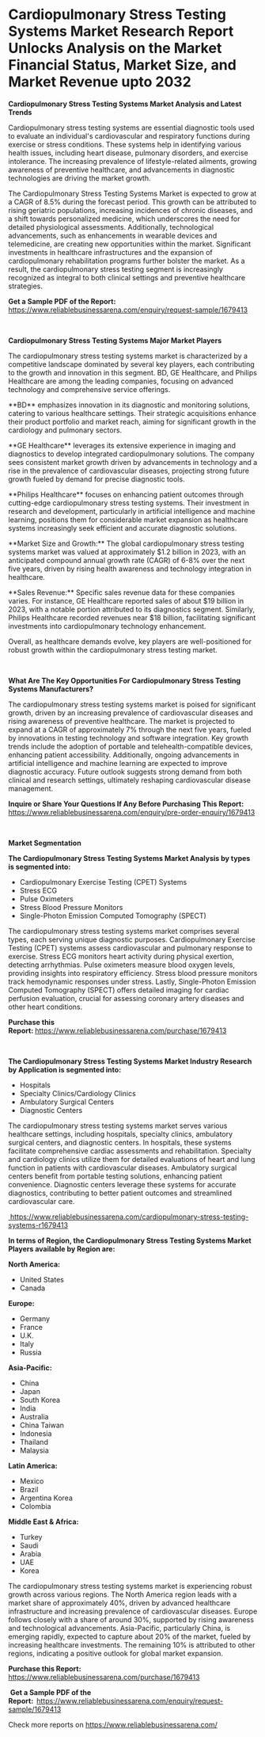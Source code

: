 <p><h1>Cardiopulmonary Stress Testing Systems Market Research Report Unlocks Analysis on the Market Financial Status, Market Size, and Market Revenue upto 2032</h1></p><p><strong>Cardiopulmonary Stress Testing Systems Market Analysis and Latest Trends</strong></p>
<p><p>Cardiopulmonary stress testing systems are essential diagnostic tools used to evaluate an individual's cardiovascular and respiratory functions during exercise or stress conditions. These systems help in identifying various health issues, including heart disease, pulmonary disorders, and exercise intolerance. The increasing prevalence of lifestyle-related ailments, growing awareness of preventive healthcare, and advancements in diagnostic technologies are driving the market growth.</p><p>The Cardiopulmonary Stress Testing Systems Market is expected to grow at a CAGR of 8.5% during the forecast period. This growth can be attributed to rising geriatric populations, increasing incidences of chronic diseases, and a shift towards personalized medicine, which underscores the need for detailed physiological assessments. Additionally, technological advancements, such as enhancements in wearable devices and telemedicine, are creating new opportunities within the market. Significant investments in healthcare infrastructures and the expansion of cardiopulmonary rehabilitation programs further bolster the market. As a result, the cardiopulmonary stress testing segment is increasingly recognized as integral to both clinical settings and preventive healthcare strategies.</p></p>
<p><strong>Get a Sample PDF of the Report:&nbsp;</strong> <a href="https://www.reliablebusinessarena.com/enquiry/request-sample/1679413?utm_campaign=2648&utm_medium=2&utm_source=Github&utm_content=ia&utm_term=04032025&utm_id=cardiopulmonary-stress-testing-systems">https://www.reliablebusinessarena.com/enquiry/request-sample/1679413</a></p>
<p>&nbsp;</p>
<p><strong>Cardiopulmonary Stress Testing Systems Major Market Players</strong></p>
<p><p>The cardiopulmonary stress testing systems market is characterized by a competitive landscape dominated by several key players, each contributing to the growth and innovation in this segment. BD, GE Healthcare, and Philips Healthcare are among the leading companies, focusing on advanced technology and comprehensive service offerings.</p><p>**BD** emphasizes innovation in its diagnostic and monitoring solutions, catering to various healthcare settings. Their strategic acquisitions enhance their product portfolio and market reach, aiming for significant growth in the cardiology and pulmonary sectors.</p><p>**GE Healthcare** leverages its extensive experience in imaging and diagnostics to develop integrated cardiopulmonary solutions. The company sees consistent market growth driven by advancements in technology and a rise in the prevalence of cardiovascular diseases, projecting strong future growth fueled by demand for precise diagnostic tools.</p><p>**Philips Healthcare** focuses on enhancing patient outcomes through cutting-edge cardiopulmonary stress testing systems. Their investment in research and development, particularly in artificial intelligence and machine learning, positions them for considerable market expansion as healthcare systems increasingly seek efficient and accurate diagnostic solutions.</p><p>**Market Size and Growth:** The global cardiopulmonary stress testing systems market was valued at approximately $1.2 billion in 2023, with an anticipated compound annual growth rate (CAGR) of 6-8% over the next five years, driven by rising health awareness and technology integration in healthcare.</p><p>**Sales Revenue:** Specific sales revenue data for these companies varies. For instance, GE Healthcare reported sales of about $19 billion in 2023, with a notable portion attributed to its diagnostics segment. Similarly, Philips Healthcare recorded revenues near $18 billion, facilitating significant investments into cardiopulmonary technology enhancement.</p><p>Overall, as healthcare demands evolve, key players are well-positioned for robust growth within the cardiopulmonary stress testing market.</p></p>
<p>&nbsp;</p>
<p><strong>What Are The Key Opportunities For Cardiopulmonary Stress Testing Systems Manufacturers?</strong></p>
<p><p>The cardiopulmonary stress testing systems market is poised for significant growth, driven by an increasing prevalence of cardiovascular diseases and rising awareness of preventive healthcare. The market is projected to expand at a CAGR of approximately 7% through the next five years, fueled by innovations in testing technology and software integration. Key growth trends include the adoption of portable and telehealth-compatible devices, enhancing patient accessibility. Additionally, ongoing advancements in artificial intelligence and machine learning are expected to improve diagnostic accuracy. Future outlook suggests strong demand from both clinical and research settings, ultimately reshaping cardiovascular disease management.</p></p>
<p><strong>Inquire or Share Your Questions If Any Before Purchasing This Report:</strong> <a href="https://www.reliablebusinessarena.com/enquiry/pre-order-enquiry/1679413?utm_campaign=2648&utm_medium=2&utm_source=Github&utm_content=ia&utm_term=04032025&utm_id=cardiopulmonary-stress-testing-systems">https://www.reliablebusinessarena.com/enquiry/pre-order-enquiry/1679413</a></p>
<p>&nbsp;</p>
<p><strong>Market Segmentation</strong></p>
<p><strong>The Cardiopulmonary Stress Testing Systems Market Analysis by types is segmented into:</strong></p>
<p><ul><li>Cardiopulmonary Exercise Testing (CPET) Systems</li><li>Stress ECG</li><li>Pulse Oximeters</li><li>Stress Blood Pressure Monitors</li><li>Single-Photon Emission Computed Tomography (SPECT)</li></ul></p>
<p><p>The cardiopulmonary stress testing systems market comprises several types, each serving unique diagnostic purposes. Cardiopulmonary Exercise Testing (CPET) systems assess cardiovascular and pulmonary response to exercise. Stress ECG monitors heart activity during physical exertion, detecting arrhythmias. Pulse oximeters measure blood oxygen levels, providing insights into respiratory efficiency. Stress blood pressure monitors track hemodynamic responses under stress. Lastly, Single-Photon Emission Computed Tomography (SPECT) offers detailed imaging for cardiac perfusion evaluation, crucial for assessing coronary artery diseases and other heart conditions.</p></p>
<p><strong>Purchase this Report:&nbsp;</strong><a href="https://www.reliablebusinessarena.com/purchase/1679413?utm_campaign=2648&utm_medium=2&utm_source=Github&utm_content=ia&utm_term=04032025&utm_id=cardiopulmonary-stress-testing-systems">https://www.reliablebusinessarena.com/purchase/1679413</a></p>
<p>&nbsp;</p>
<p><strong>The Cardiopulmonary Stress Testing Systems Market Industry Research by Application is segmented into:</strong></p>
<p><ul><li>Hospitals</li><li>Specialty Clinics/Cardiology Clinics</li><li>Ambulatory Surgical Centers</li><li>Diagnostic Centers</li></ul></p>
<p><p>The cardiopulmonary stress testing systems market serves various healthcare settings, including hospitals, specialty clinics, ambulatory surgical centers, and diagnostic centers. In hospitals, these systems facilitate comprehensive cardiac assessments and rehabilitation. Specialty and cardiology clinics utilize them for detailed evaluations of heart and lung function in patients with cardiovascular diseases. Ambulatory surgical centers benefit from portable testing solutions, enhancing patient convenience. Diagnostic centers leverage these systems for accurate diagnostics, contributing to better patient outcomes and streamlined cardiovascular care.</p></p>
<p><a href="https://www.reliablebusinessarena.com/cardiopulmonary-stress-testing-systems-r1679413?utm_campaign=2648&utm_medium=2&utm_source=Github&utm_content=ia&utm_term=04032025&utm_id=cardiopulmonary-stress-testing-systems">&nbsp;https://www.reliablebusinessarena.com/cardiopulmonary-stress-testing-systems-r1679413</a></p>
<p><strong>In terms of Region, the Cardiopulmonary Stress Testing Systems Market Players available by Region are:</strong></p>
<p>
    <p> <strong> North America: </strong>
        <ul>
            <li>United States</li>
            <li>Canada</li>
        </ul>
        </p> 
    <p> <strong> Europe: </strong>
        <ul>
            <li>Germany</li>
            <li>France</li>
            <li>U.K.</li>
            <li>Italy</li>
            <li>Russia</li>
        </ul>
        </p> 
    <p> <strong> Asia-Pacific: </strong>
        <ul>
            <li>China</li>
            <li>Japan</li>
            <li>South Korea</li>
            <li>India</li>
            <li>Australia</li>
            <li>China Taiwan</li>
            <li>Indonesia</li>
            <li>Thailand</li>
            <li>Malaysia</li>
        </ul>
        </p> 
    <p> <strong> Latin America: </strong>
        <ul>
            <li>Mexico</li>
            <li>Brazil</li>
            <li>Argentina Korea</li>
            <li>Colombia</li>
        </ul>
        </p> 
    <p> <strong> Middle East & Africa: </strong>
        <ul>
            <li>Turkey</li>
            <li>Saudi</li>
            <li>Arabia</li>
            <li>UAE</li>
            <li>Korea</li>
        </ul>
    </p>
    </p>
<p><p>The cardiopulmonary stress testing systems market is experiencing robust growth across various regions. The North America region leads with a market share of approximately 40%, driven by advanced healthcare infrastructure and increasing prevalence of cardiovascular diseases. Europe follows closely with a share of around 30%, supported by rising awareness and technological advancements. Asia-Pacific, particularly China, is emerging rapidly, expected to capture about 20% of the market, fueled by increasing healthcare investments. The remaining 10% is attributed to other regions, indicating a positive outlook for global market expansion.</p></p>
<p><strong>Purchase this Report: </strong><a href="https://www.reliablebusinessarena.com/purchase/1679413?utm_campaign=2648&utm_medium=2&utm_source=Github&utm_content=ia&utm_term=04032025&utm_id=cardiopulmonary-stress-testing-systems">https://www.reliablebusinessarena.com/purchase/1679413</a></p>
<p>&nbsp;<strong>Get a Sample PDF of the Report:&nbsp;&nbsp;</strong><a href="https://www.reliablebusinessarena.com/enquiry/request-sample/1679413?utm_campaign=2648&utm_medium=2&utm_source=Github&utm_content=ia&utm_term=04032025&utm_id=cardiopulmonary-stress-testing-systems">https://www.reliablebusinessarena.com/enquiry/request-sample/1679413</a></p>
<p><strong></strong></p>
<p>Check more reports on <a href="https://www.reliablebusinessarena.com/?utm_campaign=2648&utm_medium=2&utm_source=Github&utm_content=ia&utm_term=04032025&utm_id=cardiopulmonary-stress-testing-systems">https://www.reliablebusinessarena.com/</a></p>